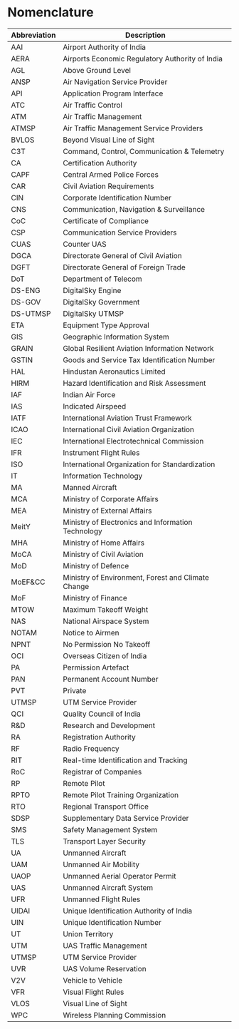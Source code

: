 # Nomenclature

| Abbreviation          | Description                                        |
| --                    | --                                                 |
| AAI                   | Airport Authority of India                         |
| AERA                  | Airports Economic Regulatory Authority of India    |
| AGL                   | Above Ground Level                                 |
| ANSP                  | Air Navigation Service Provider                    |
| API                   | Application Program Interface                      |
| ATC                   | Air Traffic Control                                |
| ATM                   | Air Traffic Management                             |
| ATMSP                 | Air Traffic Management Service Providers           |
| BVLOS                 | Beyond Visual Line of Sight                        |
| C3T                   | Command, Control, Communication & Telemetry        |
| CA                    | Certification Authority                            |
| CAPF                  | Central Armed Police Forces                        |
| CAR                   | Civil Aviation Requirements                        |
| CIN                   | Corporate Identification Number                    |
| CNS                   | Communication, Navigation & Surveillance           |
| CoC                   | Certificate of Compliance                          |
| CSP                   | Communication Service Providers                    |
| CUAS                  | Counter UAS                                        |
| DGCA                  | Directorate General of Civil Aviation              |
| DGFT                  | Directorate General of Foreign Trade               |
| DoT                   | Department of Telecom                              |
| DS-ENG                | DigitalSky Engine                                  |
| DS-GOV                | DigitalSky Government                              |
| DS-UTMSP              | DigitalSky UTMSP                                   |
| ETA                   | Equipment Type Approval                            |
| GIS                   | Geographic Information System                      |
| GRAIN                 | Global Resilient Aviation Information Network      |
| GSTIN                 | Goods and Service Tax Identification Number        |
| HAL                   | Hindustan Aeronautics Limited                      |
| HIRM                  | Hazard Identification and Risk Assessment          |
| IAF                   | Indian Air Force                                   |
| IAS                   | Indicated Airspeed                                 |
| IATF                  | International Aviation Trust Framework             |
| ICAO                  | International Civil Aviation Organization          |
| IEC                   | International Electrotechnical Commission          |
| <a name="IFR">IFR</a> | Instrument Flight Rules                            |
| ISO                   | International Organization for Standardization     |
| IT                    | Information Technology                             |
| MA                    | Manned Aircraft                                    |
| MCA                   | Ministry of Corporate Affairs                      |
| MEA                   | Ministry of External Affairs                       |
| MeitY                 | Ministry of Electronics and Information Technology |
| MHA                   | Ministry of Home Affairs                           |
| MoCA                  | Ministry of Civil Aviation                         |
| MoD                   | Ministry of Defence                                |
| MoEF&CC               | Ministry of Environment, Forest and Climate Change |
| MoF                   | Ministry of Finance                                |
| MTOW                  | Maximum Takeoff Weight                             |
| NAS                   | National Airspace System                           |
| NOTAM                 | Notice to Airmen                                   |
| NPNT                  | No Permission No Takeoff                           |
| OCI                   | Overseas Citizen of India                          |
| PA                    | Permission Artefact                                |
| PAN                   | Permanent Account Number                           |
| PVT                   | Private                                            |
| UTMSP                 | UTM Service Provider                               |
| QCI                   | Quality Council of India                           |
| R&D                   | Research and Development                           |
| RA                    | Registration Authority                             |
| RF                    | Radio Frequency                                    |
| RIT                   | Real-time Identification and Tracking              |
| RoC                   | Registrar of Companies                             |
| RP                    | Remote Pilot                                       |
| RPTO                  | Remote Pilot Training Organization                 |
| RTO                   | Regional Transport Office                          |
| SDSP                  | Supplementary Data Service Provider                |
| SMS                   | Safety Management System                           |
| TLS                   | Transport Layer Security                           |
| UA                    | Unmanned Aircraft                                  |
| UAM                   | Unmanned Air Mobility                              |
| UAOP                  | Unmanned Aerial Operator Permit                    |
| UAS                   | Unmanned Aircraft System                           |
| <a name="UFR">UFR</a> | Unmanned Flight Rules                              |
| UIDAI                 | Unique Identification Authority of India           |
| UIN                   | Unique Identification Number                       |
| UT                    | Union Territory                                    |
| UTM                   | UAS Traffic Management                             |
| UTMSP                 | UTM Service Provider                               |
| UVR                   | UAS Volume Reservation                             |
| V2V                   | Vehicle to Vehicle                                 |
| <a name="VFR">VFR</a> | Visual Flight Rules                                |
| VLOS                  | Visual Line of Sight                               |
| WPC                   | Wireless Planning Commission                       |
